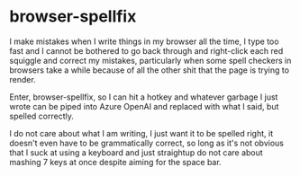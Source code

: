 # browser-spellfix

I make mistakes when I write things in my browser all the time, I type too fast and I cannot be bothered to go back through and right-click each red squiggle and correct my mistakes, particularly when some spell checkers in browsers take a while because of all the other shit that the page is trying to render.

Enter, browser-spellfix, so I can hit a hotkey and whatever garbage I just wrote can be piped into Azure OpenAI and replaced with what I said, but spelled correctly. 

I do not care about what I am writing, I just want it to be spelled right, it doesn't even have to be grammatically correct, so long as it's not obvious that I suck at using a keyboard and just straightup do not care about mashing 7 keys at once despite aiming for the space bar.
